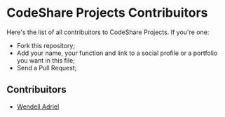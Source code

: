 # CodeShare Projects Contribuitors

Here's the list of all contribuitors to CodeShare Projects. If you're one:
- Fork this repository;
- Add your name, your function and link to a social profile or a portfolio you want in this file;
- Send a Pull Request;

## Contribuitors
- [Wendell Adriel](https://wendelladriel.github.io)
